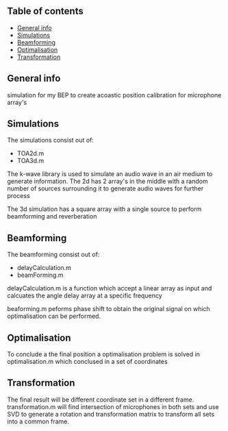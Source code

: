 ## Table of contents
* [General info](#general-info)
* [Simulations](#simulations)
* [Beamforming](#beamforming)
* [Optimalisation](#optimalisation)
* [Transformation](#transformation)

## General info
simulation for my BEP to create acoastic position calibration for microphone array's

## Simulations
The simulations consist out of:
* TOA2d.m 
* TOA3d.m

The k-wave library is used to simulate an audio wave in an air medium to generate information. The 2d has 2 array's in the middle with a random number of sources surrounding it to generate audio waves for further process

The 3d simulation has a square array with a single source to perform beamforming and reverberation

## Beamforming
The beamforming consist out of:
* delayCalculation.m
* beamForming.m

delayCalculation.m is a function which accept a linear array as input and calcuates the angle delay array at a specific frequency

beaforming.m peforms phase shift to obtain the original signal on which optimalisation can be performed.

## Optimalisation
To conclude a the final position a optimalisation problem is solved in optimalisation.m which conclused in a set of coordinates

## Transformation
The final result will be different coordinate set in a different frame. transformation.m will find intersection of microphones in both sets and use SVD to generate a rotation and transformation matrix to transform all sets into a common frame.